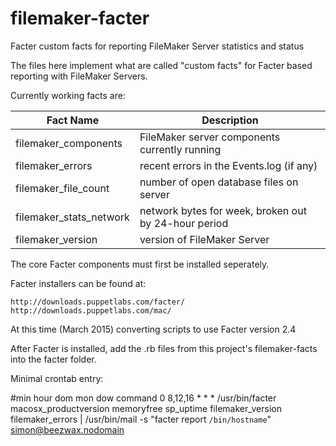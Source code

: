 # filemaker-facter
Facter custom facts for reporting FileMaker Server statistics and status

The files here implement what are called "custom facts" for Facter based reporting with FileMaker Servers.

Currently working facts are:

| Fact Name               | Description |
|-------------------------|-------------|
| filemaker_components    | FileMaker server components currently running |
| filemaker_errors        | recent errors in the Events.log (if any) |
| filemaker_file_count    | number of open database files on server |
| filemaker_stats_network | network bytes for week, broken out by 24-hour period |
| filemaker_version       | version of FileMaker Server |

The core Facter components must first be installed seperately.

Facter installers can be found at:

	http://downloads.puppetlabs.com/facter/
	http://downloads.puppetlabs.com/mac/

At this time (March 2015) converting scripts to use Facter version 2.4

After Facter is installed, add the .rb files from this project's filemaker-facts into the facter folder. 

Minimal crontab entry:

 #min    hour    dom    mon    dow    command
0       8,12,16 *      *      *      /usr/bin/facter macosx_productversion memoryfree sp_uptime filemaker_version filemaker_errors | /usr/bin/mail -s "facter report `/bin/hostname`" simon@beezwax.nodomain
